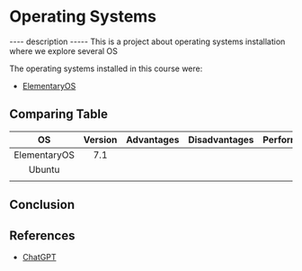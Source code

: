 # Operating Systems

---- description -----
This is a project about operating systems installation where we explore several OS 

The operating systems installed in this course were:
- [ElementaryOS](https://github.com/saguileran/OperatingSystems/blob/main/ElementaryOS.md)


## Comparing Table 

|    **OS**    | **Version** | **Advantages** | **Disadvantages** | **Performance** | **Documentation** |
|:------------:|:-----------:|:--------------:|:-----------------:|:---------------:|:-----------------:|
| ElementaryOS | 7.1         |                |                   |                 |                   |
| Ubuntu       |             |                |                   |                 |                   |
|              |             |                |                   |                 |                   |

## Conclusion


## References

- [ChatGPT](https://chatgpt.com/)

